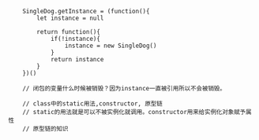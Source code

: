         SingleDog.getInstance = (function(){
            let instance = null

            return function(){
                if(!instance){
                    instance = new SingleDog()
                }
                return instance
            }
        })()

        // 闭包的变量什么时候被销毁？因为instance一直被引用所以不会被销毁。

        // class中的static用法,constructor, 原型链
        // static的用法就是可以不被实例化就调用。constructor用来给实例化对象赋予属性
        // 原型链的知识
